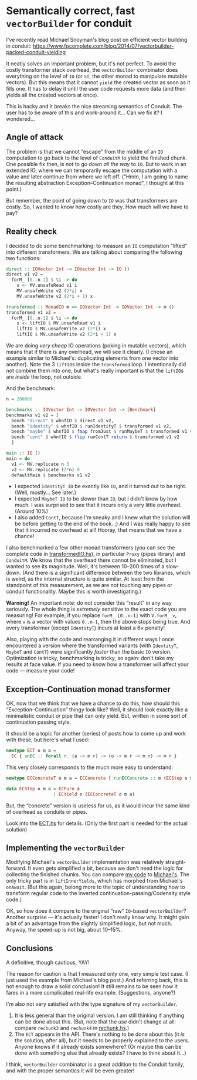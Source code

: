 # Semantically correct, fast `vectorBuilder` for conduit


I've recently read Michael Snoyman's blog post on efficient vector building in conduit:
https://www.fpcomplete.com/blog/2014/07/vectorbuilder-packed-conduit-yielding

It neatly solves an important problem, but it's not perfect. To avoid
the costly transformer stack overhead, the `vectorBuilder` combinator
does everything on the level of `IO` (or `ST`, the other monad to
manipulate mutable vectors). But this means that it cannot `yield` the
created vector as soon as it fills one. It has to delay it until the
user code requests more data (and then yields all the created vectors
at once).

This is hacky and it breaks the nice streaming semantics of
Conduit. The user has to be aware of this and work-around
it… Can we fix it? I wondered…

## Angle of attack

The problem is that we cannot “escape” from the middle of an `IO`
computation to go back to the level of `ConduitM` to yield the finished
chunk. One possible fix then, is _not_ to go down _all the way_ to
`IO`. But to work in an extended IO, where we can temporarily escape
the computation with a value and later continue from where we left
off. (“Hmm, I am going to name the resulting abstraction
Exception–Continuation monad”, I thought at this point.)

But remember, the point of going down to `IO` was that transformers
are costly. So, I wanted to know how costly are they. How much will we
have to pay?

## Reality check

I decided to do some benchmarking: to measure an `IO` computation
“lifted” into different transformers. We are talking about comparing the
following two functions:

```haskell
direct :: IOVector Int -> IOVector Int -> IO ()
direct v1 v2 =
  forM_ [0..n-1] $ \i -> do
    x <- MV.unsafeRead v1 i
    MV.unsafeWrite v2 (2*i) x
    MV.unsafeWrite v2 (2*i + 1) x

transformed :: MonadIO m => IOVector Int -> IOVector Int -> m ()
transformed v1 v2 =
  forM_ [0..n-1] $ \i -> do
    x <- liftIO $ MV.unsafeRead v1 i
    liftIO $ MV.unsafeWrite v2 (2*i) x
    liftIO $ MV.unsafeWrite v2 (2*i + 1) x
```

We are doing _very cheap_ IO operations
(poking in mutable vectors), which means that if there is any overhead,
we will see it clearly. (I chose an example similar to Michael's:
duplicating elements from one vector into another).
Note the 3 `liftIO`s inside the `transformed` loop.
I intentionally did not combine them into one, but what's really important is
that the `liftIO`s are _inside_ the loop, not outside.

And the benchmark:

```haskell
n = 200000

benchmarks :: IOVector Int -> IOVector Int -> [Benchmark]
benchmarks v1 v2 = [
  bench "direct" $ whnfIO $ direct v1 v2,
  bench "identity" $ whnfIO $ runIdentityT $ transformed v1 v2,
  bench "maybe" $ whnfIO $ fmap fromJust $ runMaybeT $ transformed v1 v2,
  bench "cont" $ whnfIO $ flip runContT return $ transformed v1 v2
  ]

main :: IO ()
main = do
  v1 <- MV.replicate n 5
  v2 <- MV.replicate (2*n) 0
  defaultMain $ benchmarks v1 v2
```

* I expected `IdentityT IO` be exactly like `IO`, and it turned out to
    be right. (Well, mostly... See later.)
* I expected `MaybeT IO` to be slower than `IO`, but I didn't know by
    how much. I was surprised to see that it incurs only a very little
    overhead. (Around 10%)
* I also added `ContT`, because I'm sneaky and I knew what the
  solution will be before getting to the end of the book. ;) And I was
  really happy to see that it incurred no overhead at all! Hooray,
  that means that we have a chance!

I also benchmarked a few other monad transformers (you can see the
complete code in [transformedIO.hs](./transformedIO.hs)), in particular `Proxy` (pipes
library) and `ConduitM`. We know that the overhead there cannot be
eliminated, but I wanted to see its magnitude. Well, it's
between 10–200 times of a slow-down. (And there is a significant
difference between the two libraries, which is weird, as the internal
structure is quite similar. At least from the standpoint of this
measurement, as we are not touching any pipes or conduit
functionality. Maybe this is worth investigating.)

**Warning!** An important note: do not consider this “result” in any way
seriously. The whole thing is _extremely_ sensitive to the exact code
you are measuring! For example, if you replace `forM_ [0..n-1]` with
`V.forM_ v`, where `v` is a vector with values `0..n-1`, then the
above stops being true. And every transformer (except `IdentityT`)
incurs at least a 6× penalty!

Also, playing with the code and rearranging it in different ways I
once encountered a version where the transformed variants (with
`IdentityT`, `MaybeT` and `ContT`) were significantly _faster_ than
the basic `IO` version. Optimization is tricky, benchmarking is
tricky, so again: don't take my results at face value. If you need to
know how a transformer will affect your code — measure your code!

## Exception–Continuation monad transformer

OK, now that we think that we have a chance to do this, how should
this “Exception–Continuation” thingy look like? Well, it should look
exactly like a minimalistic conduit or pipe that can only yield. But,
written in some sort of continuation passing style.

It should be a topic for another (series) of posts how to come up and
work with these, but here's what I used:

```haskell
newtype ECT o m a =
  EC { unEC :: forall r. (a -> m r) -> (o -> m r -> m r) -> m r }
```

This very closely corresponds to the much more easy to understand:

```haskell
newtype ECConcreteT o m a = ECConcrete { runECConcrete :: m (ECStep o m a) }

data ECStep o m a = ECPure a
                  | ECYield o (ECConcreteT o m a)
```

But, the “concrete” version is useless for us, as it would incur the
same kind of overhead as conduits or pipes.

Look into the [ECT.hs](./ECT.hs) for details. (Only the first part is
needed for the actual solution)

## Implementing the `vectorBuilder`

Modifying Michael's `vectorBuilder` implementation was relatively
straight-forward. It even gets simplified a bit, because we don't need
the logic for collecting the finished chunks. You can compare
[my code](./VectorBuilder.hs) to
[Michael's](http://hackage.haskell.org/package/conduit-combinators-0.2.8.2/docs/src/Data-Conduit-Combinators.html#vectorBuilder).
The only tricky part is in `liftInnerYields`, which has morphed from
Michael's `onAwait`.  (But this again, belong more to the topic of
understanding how to transform regular code to the inverted
continuation-passing/Codensity style code.)

OK, so how does it compare to the original
“raw” `IO`-based `vectorBuilder`? Another surprise — it's actually faster!
I don't really know why. It might gain a bit of an advantage from the slightly
simplified logic, but not much. Anyway, the speed-up is not big, about 10–15%.

## Conclusions

A definitive, though cautious, YAY!

The reason for caution is that I measured only one, very
simple test case. (I just used the example from Michael's blog post.)
And referring back, this is not enough to draw a solid conclusion!
It still remains to be seen how it fares in a more complicated real-life example.
(Suggestions, anyone?)

I'm also not very satisfied with the type signature of my
`vectorBuilder`.

1. It is less general than the original version. I am still thinking
   if anything can be done about this. (But, note that the _use_ didn't
   change at all: compare `rechunk3` and `rechunk4` in
   [rechunk.hs](./rechunk.hs).)
2. The `ECT` appears in the API. There's nothing to be done about this
   (it _is_ the solution, after all), but it needs to be properly
   explained to the users. Anyone knows if it already exists
   somewhere? (Or maybe this can be done with something else that already exists?
   I have to think about it…)

I think, `vectorBuilder` combinator is a great addition to the Conduit
family, and with the proper semantics it will be even greater!
